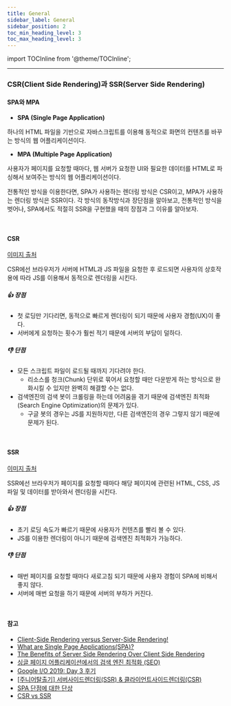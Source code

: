 ```yaml
---
title: General
sidebar_label: General
sidebar_position: 2
toc_min_heading_level: 3
toc_max_heading_level: 3
---
```


import TOCInline from '@theme/TOCInline';

<TOCInline toc={toc} />

***


### CSR(Client Side Rendering)과 SSR(Server Side Rendering)

#### SPA와 MPA

* **SPA (Single Page Application)**

하나의 HTML 파일을 기반으로 자바스크립트를 이용해 동적으로 화면의 컨텐츠를 바꾸는 방식의 웹 어플리케이션이다.

* **MPA (Multiple Page Application)**

사용자가 페이지를 요청할 때마다, 웹 서버가 요청한 UI와 필요한 데이터를 HTML로 파싱해서 보여주는 방식의 웹 어플리케이션이다.

전통적인 방식을 이용한다면, SPA가 사용하는 렌더링 방식은 CSR이고, MPA가 사용하는 렌더링 방식은 SSR이다. 각 방식의 동작방식과 장단점을 알아보고, 전통적인 방식을 벗어나, SPA에서도 적절히 SSR을 구현했을 때의 장점과 그 이유를 알아보자.

<br/>

#### CSR

<!-- <img src="../../images/frontend/CSR.png"> -->

[이미지 출처](https://medium.com/@adamzerner/client-side-rendering-vs-server-side-rendering-a32d2cf3bfcc)

CSR에선 브라우저가 서버에 HTML과 JS 파일을 요청한 후 로드되면 사용자의 상호작용에 따라 JS를 이용해서 동적으로 렌더링을 시킨다.

##### :+1: 장점

* 첫 로딩만 기다리면, 동적으로 빠르게 렌더링이 되기 때문에 사용자 경험(UX)이 좋다.
* 서버에게 요청하는 횟수가 훨씬 적기 때문에 서버의 부담이 덜하다.

##### :-1: 단점

* 모든 스크립트 파일이 로드될 때까지 기다려야 한다. 
  * 리소스를 청크(Chunk) 단위로 묶어서 요청할 때만 다운받게 하는 방식으로 완화시킬 수 있지만 완벽히 해결할 수는 없다.
* 검색엔진의 검색 봇이 크롤링을 하는데 어려움을 겪기 때문에 검색엔진 최적화(Search Engine Optimization)의 문제가 있다.
  * 구글 봇의 경우는 JS를 지원하지만, 다른 검색엔진의 경우 그렇지 않기 때문에 문제가 된다.

<br/>

#### SSR

<!-- <img src="../../images/frontend/SSR.png"> -->

[이미지 출처](https://medium.com/@adamzerner/client-side-rendering-vs-server-side-rendering-a32d2cf3bfcc)

SSR에선 브라우저가 페이지를 요청할 때마다 해당 페이지에 관련된 HTML, CSS, JS 파일 및 데이터를 받아와서 렌더링을 시킨다.

##### :+1: 장점

* 초기 로딩 속도가 빠르기 때문에 사용자가 컨텐츠를 빨리 볼 수 있다.
* JS를 이용한 렌더링이 아니기 때문에 검색엔진 최적화가 가능하다.

##### :-1: 단점

* 매번 페이지를 요청할 때마다 새로고침 되기 때문에 사용자 경험이 SPA에 비해서 좋지 않다.
* 서버에 매번 요청을 하기 때문에 서버의 부하가 커진다.

<br/>

#### 참고

* [Client-Side Rendering versus Server-Side Rendering!](https://altalogy.com/blog/client-side-rendering-vs-server-side-rendering/)
* [What are Single Page Applications(SPA)?](https://dev.to/kendyl93/what-are-single-page-applications-spa-32bh)
* [The Benefits of Server Side Rendering Over Client Side Rendering](https://medium.com/walmartlabs/the-benefits-of-server-side-rendering-over-client-side-rendering-5d07ff2cefe8)
* [싱글 페이지 어플리케이션에서의 검색 엔진 최적화 (SEO)](https://funnygangstar.tistory.com/entry/싱글-페이지-어플리케이션에서의-검색-엔진-최적화-SEO)
* [Google I/O 2019: Day 3 후기](https://hyunseob.github.io/2019/05/26/google-io-2019-day-3/)
* [[주니어탈출기] 서버사이드렌더링(SSR) & 클라이언트사이드렌더링(CSR)](https://velog.io/@zansol/확인하기-서버사이드렌더링SSR-클라이언트사이드렌더링CSR)
* [SPA 단점에 대한 단상](https://m.mkexdev.net/374)
* [CSR vs SSR](https://medium.com/@adamzerner/client-side-rendering-vs-server-side-rendering-a32d2cf3bfcc)
